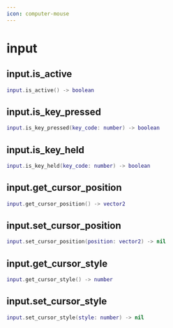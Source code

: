 ```yaml
---
icon: computer-mouse
---
```


# input

## input.is\_active

```lua
input.is_active() -> boolean
```

## input.is\_key\_pressed

```lua
input.is_key_pressed(key_code: number) -> boolean
```

## input.is\_key\_held

```lua
input.is_key_held(key_code: number) -> boolean
```

## input.get\_cursor\_position

```lua
input.get_cursor_position() -> vector2
```

## input.set\_cursor\_position

```lua
input.set_cursor_position(position: vector2) -> nil
```

## input.get\_cursor\_style

```lua
input.get_cursor_style() -> number
```

## input.set\_cursor\_style

```lua
input.set_cursor_style(style: number) -> nil
```
